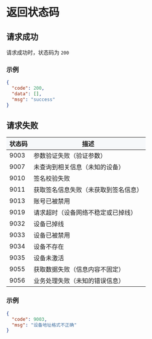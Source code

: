 # 返回状态码

## 请求成功

请求成功时，状态码为 `200`

### 示例

```json
{
  "code": 200,
  "data": [],
  "msg": "success"
}
```

## 请求失败

| 状态码 | 描述 |
| --- | --- |
| 9003 | 参数验证失败（验证参数） |
| 9007 | 未查询到相关信息（未知的设备） |
| 9010 | 签名校验失败 |
| 9011 | 获取签名信息失败（未获取到签名信息） |
| 9013 | 账号已被禁用 |
| 9019 | 请求超时（设备网络不稳定或已掉线） |
| 9032 | 设备已掉线 |
| 9033 | 设备已被禁用 |
| 9034 | 设备不存在 |
| 9035 | 设备未激活 |
| 9055 | 获取数据失败（信息内容不固定） |
| 9056 | 业务处理失败（未知的错误信息） |

<style>
  thead th {
    background-color: #f6f8fa; /* 背景颜色 */
  }
</style>


### 示例

```json
{
  "code": 9003,
  "msg": "设备地址格式不正确"
}
```